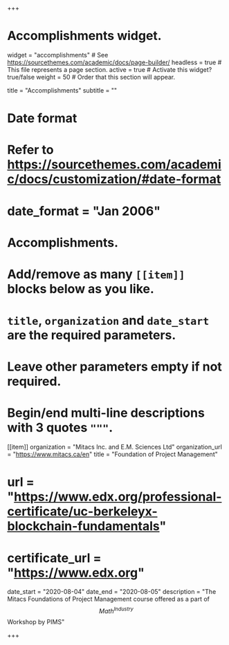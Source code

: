 +++
# Accomplishments widget.
widget = "accomplishments"  # See https://sourcethemes.com/academic/docs/page-builder/
headless = true  # This file represents a page section.
active = true  # Activate this widget? true/false
weight = 50  # Order that this section will appear.

title = "Accomplish&shy;ments"
subtitle = ""

# Date format
#   Refer to https://sourcethemes.com/academic/docs/customization/#date-format
# date_format = "Jan 2006"

# Accomplishments.
#   Add/remove as many `[[item]]` blocks below as you like.
#   `title`, `organization` and `date_start` are the required parameters.
#   Leave other parameters empty if not required.
#   Begin/end multi-line descriptions with 3 quotes `"""`.

[[item]]
 organization = "Mitacs Inc. and E.M. Sciences Ltd"
 organization_url = "https://www.mitacs.ca/en"
 title = "Foundation of Project Management"
 # url = "https://www.edx.org/professional-certificate/uc-berkeleyx-blockchain-fundamentals"
 # certificate_url = "https://www.edx.org"
 date_start = "2020-08-04"
 date_end = "2020-08-05"
 description = "The Mitacs Foundations of Project Management course offered as a part of $$Math^{Industry}$$ Workshop by PIMS"
  

+++
